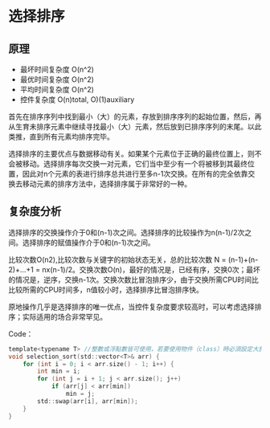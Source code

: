 # 选择排序

## 原理

* 最坏时间复杂度 O(n^2)
* 最优时间复杂度 O(n^2)
* 平均时间复杂度 O(n^2)
* 控件复杂度 O(n)total, O)(1)auxiliary

首先在排序序列中找到最小（大）的元素，存放到排序序列的起始位置，然后，再从生育未排序元素中继续寻找最小（大）元素，然后放到已排序序列的末尾。以此类推，直到所有元素均排序完毕。

选择排序的主要优点与数据移动有关。如果某个元素位于正确的最终位置上，则不会被移动。选择排序每次交换一对元素，它们当中至少有一个将被移到其最终位置，因此对n个元素的表进行排序总共进行至多n-1次交换。在所有的完全依靠交换去移动元素的排序方法中，选择排序属于非常好的一种。

## 复杂度分析
选择排序的交换操作介于0和(n-1)次之间。选择排序的比较操作为n(n-1)/2次之间。选择排序的赋值操作介于0和(n-1)次之间。

比较次数O(n2),比较次数与关键字的初始状态无关，总的比较次数 N = (n-1)+(n-2)+...+1 = nx(n-1)/2。交换次数O(n)，最好的情况是，已经有序，交换0次；最坏的情况是，逆序，交换n-1次。交换次数比冒泡排序少，由于交换所需CPU时间比比较所需的CPU时间多，n值较小时，选择排序比冒泡排序快。

原地操作几乎是选择排序的唯一优点，当控件复杂度要求较高时，可以考虑选择排序；实际适用的场合非常罕见。

Code：
```c
template<typename T> //整數或浮點數皆可使用，若要使用物件（class）時必須設定大於（>）的運算子功能
void selection_sort(std::vector<T>& arr) {
	for (int i = 0; i < arr.size() - 1; i++) {
		int min = i;
		for (int j = i + 1; j < arr.size(); j++)
			if (arr[j] < arr[min])
				min = j;
		std::swap(arr[i], arr[min]);
	}
}
```
